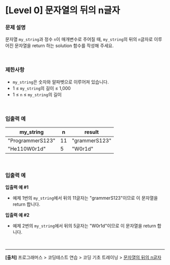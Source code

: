# [Level 0] 문자열의 뒤의 n글자

### 문제 설명
문자열 `my_string`과 정수 `n`이 매개변수로 주어질 때, `my_string`의 뒤의 `n`글자로 이루어진 문자열을 return 하는 solution 함수를 작성해 주세요.

<br>

### 제한사항
* `my_string`은 숫자와 알파벳으로 이루어져 있습니다.
* 1 ≤ `my_string`의 길이 ≤ 1,000
* 1 ≤ `n` ≤ `my_string`의 길이

<br>

### 입출력 예
|my_string|n|result|
|---------|-|------|
|"ProgrammerS123"|11|"grammerS123"|
|"He110W0r1d"|5|"W0r1d"|

<br>

### 입출력 예
**입출력 예 #1**
* 예제 1번의 `my_string`에서 뒤의 11글자는 "grammerS123"이므로 이 문자열을 return 합니다.

**입출력 예 #2**
* 예제 2번의 `my_string`에서 뒤의 5글자는 "W0r1d"이므로 이 문자열을 return 합니다.

<br>

---
**[출처]** 프로그래머스 > 코딩테스트 연습 > 코딩 기초 트레이닝 > [문자열의 뒤의 n글자](https://school.programmers.co.kr/learn/courses/30/lessons/181910)
